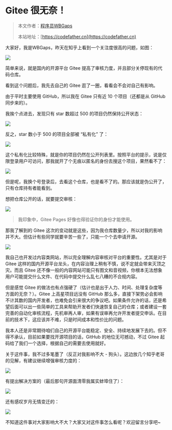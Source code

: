 # Gitee 很无奈！

> 本文作者：[程序员WBGaps](https://yuyuanweb.feishu.cn/wiki/Abldw5WkjidySxkKxU2cQdAtnah)
>
> 本站地址：[https://codefather.cn](https://codefather.cn)

大家好，我是WBGaps，昨天在知乎上看到一个关注度很高的问题，如图：

![](https://pic.yupi.icu/5563/202311091234290.png)

简单来说，就是国内的开源平台 Gitee 提高了审核力度，并且部分关停现有的代码仓库。

看到这个问题后，我先去自己的 Gitee 逛了一圈，看看会不会对自己有影响。

由于平时主要使用 GitHub，所以我在 Gitee 只有近 10 个项目（还都是从 GitHub 同步来的）。

我挨个点进去，发现只有 star 数超过 500 的项目仍然保持公开状态：

![](https://pic.yupi.icu/5563/202311091234177.png)

反之，star 数小于 500 的项目全部被 “私有化” 了：

![](https://pic.yupi.icu/5563/202311091234267.png)

这个私有化比较特殊，就是你的项目仍然在公开列表里。按照平台的提示，说是仅限登录用户可访问，那我就开了个无痕以匿名的身份去搜这个项目，果然看不了：

![](https://pic.yupi.icu/5563/202311091234249.png)

但是呢，我换个号登录后，去看这个仓库，也是看不了的。那应该就是伪公开了，只有仓库持有者能看到。

想把仓库公开的话，就要提交审核：

![](https://pic.yupi.icu/5563/202311091234206.png)

> 我印象中，Gitee Pages 好像也得验证你的身份才能使用。

那我了解到的 Gitee 这次的变动就是这些，因为我仓库数量少，所以对我的影响并不大。但估计有些同学就要辛苦一些了，只能一个个去申请开源。

![](https://pic.yupi.icu/5563/202311091234187.png)

我自己也开发过内容类网站，所以完全理解内容审核对平台的重要性。尤其是对于 Gitee 这样的国内开源平台龙头，在内容治理上稍有不慎，说不定就会带来灭顶之灾。而且 Gitee 还不像一般的内容网站可能只有图文和音视频，你根本无法想象用户可能提交什么文件、在代码中提交什么乱七八糟的不合规内容。

但是感觉 Gitee 的做法也有点强硬了（估计也是出于人力、时间、处理复杂度等方面的无奈？）。Gitee 上高星项目远没有 GitHub 那么多，直接下架势必会影响不计其数的国内开发者，也难免会引来很大的争议吧。如果条件允许的话，还是希望后面可以出一些简单的工具来帮助开发者们快速恢复自己的仓库；或者建设一套完善的自动化审核流程，先机审再人审，如果有误审再允许开发者提交申诉。在目前的技术下，这应该并不难，只是时间成本和性价比的问题。

我本人还是非常期待咱们自己的开源平台能稳定、安全、持续地发展下去的。但不得不承认，目前如果要找开源项目的话，GitHub 的地位无可撼动，不过 Gitee 起码给了我们一个选择，根据自己的需要去使用就好。

关于这件事，我不过多笔墨了（反正对我影响不大 - 狗头）。这边放几个知乎老哥的见解，有建议继续增强审核力度的：

![](https://pic.yupi.icu/5563/202311091234740.png)

有提出解决方案的（最后那句开源面清零我属实蚌埠住了）：

![](https://pic.yupi.icu/5563/202311091234787.png)

还有感叹岁月无情变迁的：

![](https://pic.yupi.icu/5563/202311091234767.png)

不知道这件事对大家影响大不大？大家又对这件事怎么看呢？欢迎留言分享吧~